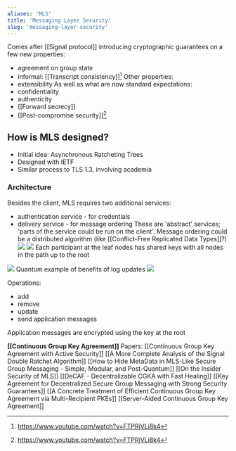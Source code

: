 ```yaml
---
aliases: 'MLS'
title: 'Messaging Layer Security'
slug: 'messaging-layer-security'
---
```


Comes after [[Signal protocol]] introducing cryptographic guarantees on a few new properties:
- agreement on group state
- informal: [[Transcript consistency]][^1]
Other properties:
- extensibility
As well as what are now standard expectations:
- confidentiality
- authenticity
- [[Forward secrecy]]
- [[Post-compromise security]][^1]


## How is MLS designed?
- Initial idea: Asynchronous Ratcheting Trees
- Designed with IETF
- Similar process to TLS 1.3, involving academia

### Architecture
Besides the client, MLS requires two additional services:
- authentication service - for credentials
- delivery service - for message ordering
These are 'abstract' services; 'parts of the service could be run on the client'. Message ordering could be a distributed algorithm (like [[Conflict-Free Replicated Data Types]]?)
![](https://static.meri.garden/91197746c774eac8b5919f6c49db5b9f.png)
![](https://static.meri.garden/305c0b6fed4544af6020cac03f0d5646.png)
Each participant at the leaf nodes has shared keys with all nodes in the path up to the root

![](https://static.meri.garden/3016c574d2e8e3aa6d5d4535bb88b7a6.png)
Quantum example of benefits of log updates
![](https://static.meri.garden/41ca1105090775e191cce02cebc7451e.png)

Operations:
- add
- remove
- update
- send application messages

Application messages are encrypted using the key at the root

**[[Continuous Group Key Agreement]]**
Papers:
[[Continuous Group Key Agreement with Active Security]]
[[A More Complete Analysis of the Signal Double Ratchet Algorithm]]
[[How to Hide MetaData in MLS-Like Secure Group Messaging - Simple, Modular, and Post-Quantum]]
[[On the Insider Security of MLS]]
[[DeCAF - Decentralizable CGKA with Fast Healing]]
[[Key Agreement for Decentralized Secure Group Messaging with Strong Security Guarantees]]
[[A Concrete Treatment of Efficient Continuous Group Key Agreement via Multi-Recipient PKEs]]
[[Server-Aided Continuous Group Key Agreement]]

[^1]: https://www.youtube.com/watch?v=FTPRjVLi8k4